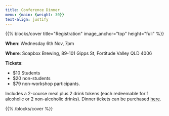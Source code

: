 ```yaml
---
title: Conference Dinner
menu: {main: {weight: 30}}
text-align: justify
---
```



{{% blocks/cover title="Registration" image_anchor="top" height="full" %}}

**When**: Wednesday 6th Nov, 7pm

**Where**: Soapbox Brewing, 89-101 Gipps St, Fortitude Valley QLD 4006

**Tickets**: 
- $10 Students 
- $20 non-students
- $79 non-workshop participants. 

Includes a 2-course meal plus 2 drink tokens (each  redeemable for 1 alcoholic or 2 non-alcoholic drinks). Dinner tickets can be purchased [here](https://unisq.eventsair.com/stars-in-brisbane-and-10th-australian-exoplanet-workshop-joint-dinner/paymentportal/Site/Register).

{{% /blocks/cover %}}

